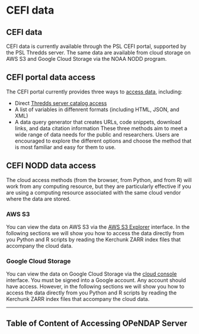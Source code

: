 CEFI data
===

## CEFI data 
CEFI data is currently available through the PSL CEFI portal, supported by the PSL Thredds server. The same data are available from cloud storage on AWS S3 and Google Cloud Storage via the NOAA NODD program.

## CEFI portal data access
The CEFI portal currently provides three ways to [access data](https://psl.noaa.gov/cefi_portal/#data_access), including:
- Direct [Thredds server catalog access](https://psl.noaa.gov/thredds/catalog/Projects/CEFI/regional_mom6/catalog.html)
- A list of variables in diffenrent formats (including HTML, JSON, and XML) 
- A data query generator that creates URLs, code snippets, download links, and data citation information
These three methods aim to meet a wide range of data needs for the public and researchers. Users are encouraged to explore the different options and choose the method that is most familiar and easy for them to use. 

## CEFI NODD data access
The cloud access methods (from the browser, from Python, and from R) will work from any computing resource, but they are particularly effective if you are using a computing resource associated with the same cloud vendor where the data are stored.
### AWS S3
You can view the data on AWS S3 via the [AWS S3 Explorer](https://noaa-oar-cefi-regional-mom6-nwa-pds.s3.amazonaws.com/index.html) interface. In the following sections we will show you how to access the data directly from you Python and R scripts by reading the Kerchunk ZARR index files that accompany the cloud data.

### Google Cloud Storage
You can view the data on Google Cloud Storage via the [cloud console]( https://console.cloud.google.com/storage/browser/noaa-oar-cefi-regional-mom6-nwa) interface. You must be signed into a Google account. Any account should have access. However, in the following sections we will show you how to access the data directly from you Python and R scripts by reading the Kerchunk ZARR index files that accompany the cloud data.


---

##  Table of Content of Accessing OPeNDAP Server
```{tableofcontents}
```
